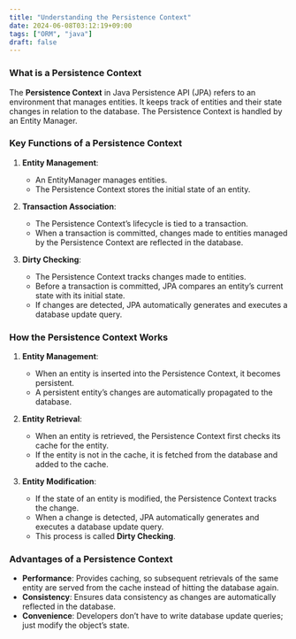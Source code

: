 ```yaml
---
title: "Understanding the Persistence Context"
date: 2024-06-08T03:12:19+09:00
tags: ["ORM", "java"]
draft: false
---
```


### What is a Persistence Context

The **Persistence Context** in Java Persistence API (JPA) refers to an environment that manages entities. It keeps track of entities and their state changes in relation to the database. The Persistence Context is handled by an Entity Manager.

### Key Functions of a Persistence Context

1. **Entity Management**:

    - An EntityManager manages entities.
    - The Persistence Context stores the initial state of an entity.

2. **Transaction Association**:

    - The Persistence Context’s lifecycle is tied to a transaction.
    - When a transaction is committed, changes made to entities managed by the Persistence Context are reflected in the database.

3. **Dirty Checking**:

    - The Persistence Context tracks changes made to entities.
    - Before a transaction is committed, JPA compares an entity’s current state with its initial state.
    - If changes are detected, JPA automatically generates and executes a database update query.

### How the Persistence Context Works

1. **Entity Management**:

    - When an entity is inserted into the Persistence Context, it becomes persistent.
    - A persistent entity’s changes are automatically propagated to the database.

2. **Entity Retrieval**:

    - When an entity is retrieved, the Persistence Context first checks its cache for the entity.
    - If the entity is not in the cache, it is fetched from the database and added to the cache.

3. **Entity Modification**:

    - If the state of an entity is modified, the Persistence Context tracks the change.
    - When a change is detected, JPA automatically generates and executes a database update query.
    - This process is called **Dirty Checking**.

### Advantages of a Persistence Context

-   **Performance**: Provides caching, so subsequent retrievals of the same entity are served from the cache instead of hitting the database again.
-   **Consistency**: Ensures data consistency as changes are automatically reflected in the database.
-   **Convenience**: Developers don’t have to write database update queries; just modify the object’s state.
